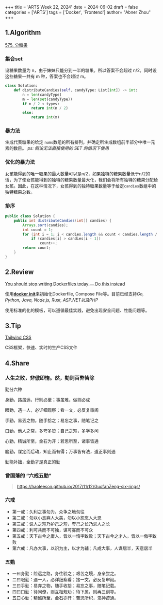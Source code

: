 +++
title = 'ARTS Week 22, 2024'
date = 2024-06-02
draft = false
categories = ['ARTS']
tags = ['Docker', 'Frontend']
author=  "Abner Zhou"
+++
## 1.Algorithm

[575. 分糖果](https://leetcode.cn/problems/distribute-candies/)

### 集合set

设糖果数量为 n，由于妹妹只能分到一半的糖果，所以答案不会超过 n/2，同时设这些糖果一共有 m 种，答案也不会超过 m。

```Python
class Solution:
    def distributeCandies(self, candyType: List[int]) -> int:
        n = len(candyType)
        m = len(set(candyType))
        if n / 2 < types:
            return int(n / 2)
        else:
            return int(m)
```

### 暴力法

生成代表糖果的给定 `nums`数组的所有排列，并确定所生成数组前半部分中唯一元素的数目。
*ps: 假设无法直接使用的 SET 的情况下使用*

### 优化的暴力法

女孩能得到的唯一糖果的最大数量可以是n/2，如果独特的糖果数量低于n/2的话，为了使女孩能得到的独特的糖果数量最大化，我们会将所有独特的糖果分配给女孩。因此，在这种情况下，女孩得到的独特糖果数量等于给定`candies`数组中的独特糖果总数。

### 排序

```java
public class Solution {
    public int distributeCandies(int[] candies) {
        Arrays.sort(candies);
        int count = 1;
        for (int i = 1; i < candies.length && count < candies.length / 2; i++)
            if (candies[i] > candies[i - 1])
                count++;
        return count;
    }
}
```

## 2.Review

[You should stop writing Dockerfiles today — Do this instead](https://medium.com/kpmg-uk-engineering/you-should-stop-writing-dockerfiles-today-do-this-instead-3cd8a44cb8b0)

使用[**docker init**](https://docs.docker.com/engine/reference/commandline/init/)来初始化Dockerfile, Compose File等。目前已经支持*Go, Python, Java, Node.js, Rust, ASP.NET以及PHP*

使用标准的化的模板，可以遵循最佳实践，避免出现安全问题、性能问题等。

## 3.Tip

[Tailwind CSS](https://tailwindcss.com/)

CSS框架，快速、实时的生产CSS文件

## 4.Share

### 人生之败，非傲即惰。然，勤则百弊皆除

勤分六种

身勤，路虽远，行则必至；事虽难，做则必成

眼勤，遇一人，必详细观察；看一文，必反复审阅

手勤，易丟之物，随手拾之；易忘之事，随笔记之

口勤，他人之常，多夸多赞；自己之短，多学多问

心勤，精诚所至，金石为开；若思所至，诸事皆通

脑勤，谋定而后动，知止而有得；万事皆有法，道正事则通

勤能补拙，全勤才是真正的勤

### 曾国藩的 “六戒五勤”

> https://haoleeson.github.io/2017/11/12/GuofanZeng-six-rings/

### 六戒

- 第一戒：久利之事勿为，众争之地勿往
- 第二戒：勿以小恶弃人大美，勿以小怨忘人大恩
- 第三戒：说人之短乃护己之短，夸己之长乃忌人之长
- 第四戒：利可共而不可独，谋可寡而不可众
- 第五戒：天下古今之庸人，皆以一惰字致败；天下古今之才人，皆以一傲字致败
- 第六戒：凡办大事，以识为主，以才为辅；凡成大事，人谋居半，天意居半

### 五勤

- 一曰身勤：险远之路，身往验之；艰苦之境，身亲尝之。
- 二曰眼勤：遇一人，必详细察看；接一文，必反复审阅。
- 三曰手勤：易弃之物，随手收拾；易忘之事，随笔记载。
- 四曰口勤：待同僚，则互相规劝；待下属，则再三训导。
- 五曰心勤：精诚所至，金石亦开；苦思所积，鬼神迹通。
